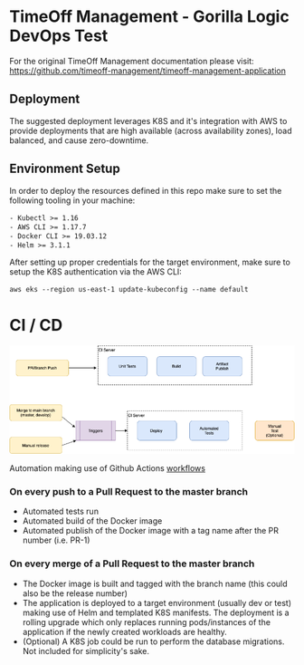 
# TimeOff Management - Gorilla Logic DevOps Test

For the original TimeOff Management documentation please visit: <a href="https://github.com/timeoff-management/timeoff-management-application">https://github.com/timeoff-management/timeoff-management-application</a>


## Deployment

The suggested deployment leverages K8S and it's integration with AWS to provide deployments that are high available (across availability zones), load balanced, and cause zero-downtime.


## Environment Setup

In order to deploy the resources defined in this repo make sure to set the following tooling in your machine:

```
- Kubectl >= 1.16
- AWS CLI >= 1.17.7
- Docker CLI >= 19.03.12
- Helm >= 3.1.1
```

After setting up proper credentials for the target environment, make sure to setup the K8S authentication via the AWS CLI:
```
aws eks --region us-east-1 update-kubeconfig --name default
```

# CI / CD

![Image of CI CD](docs/timeoff-CI_CD.png)

Automation making use of Github Actions [workflows](.github/workflows)

### On every push to a Pull Request to the master branch
- Automated tests run
- Automated build of the Docker image
- Automated publish of the Docker image with a tag name after the PR number (i.e. PR-1)


### On every merge of a Pull Request to the master branch
- The Docker image is built and tagged with the branch name (this could also be the release number)
- The application is deployed to a target environment (usually dev or test) making use of Helm and templated K8S manifests. The deployment is a rolling upgrade which  only replaces running pods/instances of the application if the newly created workloads are healthy.
- (Optional) A K8S job could be run to perform the database migrations. Not included for simplicity's sake.

